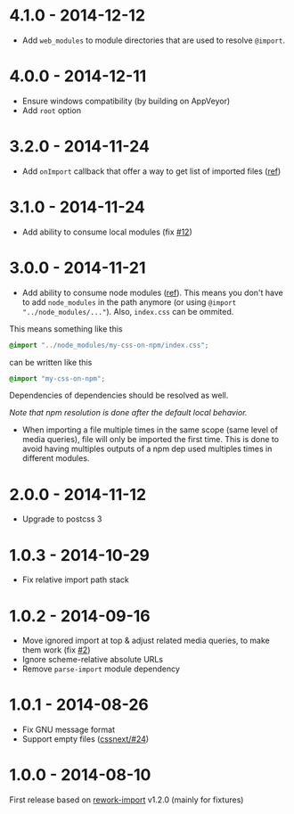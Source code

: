 # 4.1.0 - 2014-12-12

- Add `web_modules` to module directories that are used to resolve `@import`.

# 4.0.0 - 2014-12-11

- Ensure windows compatibility (by building on AppVeyor)
- Add `root` option

# 3.2.0 - 2014-11-24

- Add `onImport` callback that offer a way to get list of imported files ([ref](https://github.com/postcss/postcss-import/issues/9))

# 3.1.0 - 2014-11-24

- Add ability to consume local modules (fix [#12](https://github.com/postcss/postcss-import/issues/12))

# 3.0.0 - 2014-11-21

- Add ability to consume node modules ([ref](https://github.com/postcss/postcss-import/issues/7)).
This means you don't have to add `node_modules` in the path anymore (or using `@import "../node_modules/..."`).
Also, `index.css` can be ommited.

This means something like this

```css
@import "../node_modules/my-css-on-npm/index.css";
```

can be written like this

```css
@import "my-css-on-npm";
```

Dependencies of dependencies should be resolved as well.

_Note that npm resolution is done after the default local behavior._

- When importing a file multiple times in the same scope (same level of media queries), file will only be imported the first time.
This is done to avoid having multiples outputs of a npm dep used multiples times in different modules.

# 2.0.0 - 2014-11-12

- Upgrade to postcss 3

# 1.0.3 - 2014-10-29

- Fix relative import path stack

# 1.0.2 - 2014-09-16

- Move ignored import at top & adjust related media queries, to make them work (fix [#2](https://github.com/postcss/postcss-import/issues/2))
- Ignore scheme-relative absolute URLs
- Remove `parse-import` module dependency

# 1.0.1 - 2014-08-26

- Fix GNU message format
- Support empty files ([cssnext/#24](https://github.com/putaindecode/cssnext/issues/24))

# 1.0.0 - 2014-08-10

First release based on [rework-import](https://github.com/reworkcss/rework-import) v1.2.0 (mainly for fixtures)
